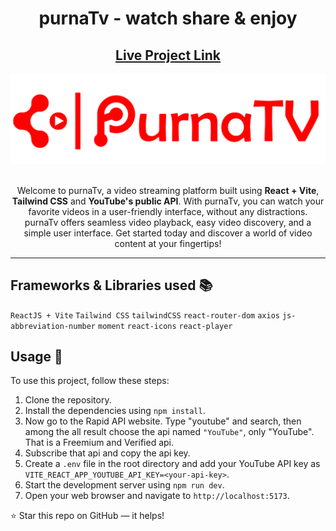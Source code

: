 <div align="center">

<h1><strong>purnaTv</strong> - watch share & enjoy</h1>

<h2>
  <a href="https://tv.purnashrestha.com.np/">Live Project Link</a>
</h2>

<div align="center">
    <!-- <img alt="Logo" src="./public/favicon.png" /> -->
    <img alt="Full Logo" src="./src/assets/purnaTv.png" />
</div>

<br/>

<P>Welcome to purnaTv, a video streaming platform built using <strong>React + Vite</strong>, <strong>Tailwind CSS</strong> and <strong>YouTube's public API</strong>. With purnaTv, you can watch your favorite videos in a user-friendly interface, without any distractions. purnaTv offers seamless video playback, easy video discovery, and a simple user interface. Get started today and discover a world of video content at your fingertips!</p>

</div>

---

<!-- ## Features 📋

⚡️ Browse videos using the left navigation bar video categories\
⚡️ Search for videos using the search bar\
⚡️ Play videos with full controls, just like YouTube\
⚡️ Get suggested video lists during video playback\
⚡️ Beautiful UI to notify users of internet connection interruptions\
⚡️ Seamless redirection to the page upon internet connection resumption\
⚡️ Fully responsive design to ensure compatibility with all devices\
⚡️ purnaTv's Shimmer UI effect adds a subtle, eye-catching animation that lets users know when content is loading, enhancing the overall user experience and making it more visually appealing.\
⚡️ purnaTv comes with a Light and Dark mode feature. This feature automatically matches the user's browser theme preference upon loading, with the option to toggle between modes at any time for a personalized viewing experience. -->

<!-- ## Pages 📚

✔️ Home\
✔️ video\
✔️ searchResult -->

## Frameworks & Libraries used 📚

`ReactJS + Vite` `Tailwind CSS` `tailwindCSS` `react-router-dom` `axios` `js-abbreviation-number` `moment` `react-icons` `react-player`

## Usage 🍕

To use this project, follow these steps:

1. Clone the repository.
2. Install the dependencies using `npm install`.
3. Now go to the Rapid API website. Type "youtube" and search, then among the all result choose the api named `"YouTube"`, only "YouTube". That is a Freemium and Verified api.
4. Subscribe that api and copy the api key.
5. Create a `.env` file in the root directory and add your YouTube API key as `VITE_REACT_APP_YOUTUBE_API_KEY=<your-api-key>`.
6. Start the development server using `npm run dev`.
7. Open your web browser and navigate to `http://localhost:5173`.

⭐ Star this repo on GitHub — it helps!
